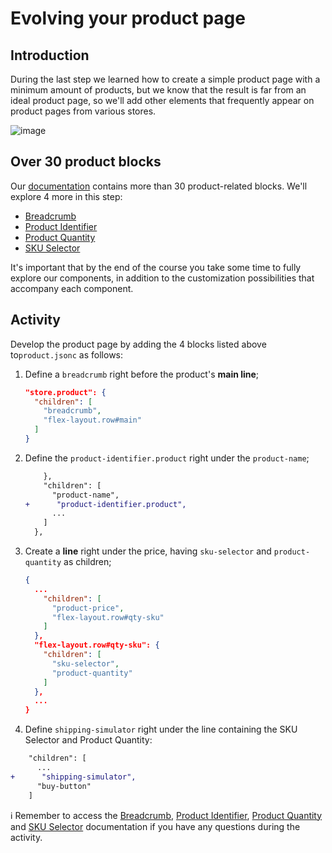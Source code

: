 # Evolving your product page

## Introduction

During the last step we learned how to create a simple product page with a minimum amount of products, but we know that the result is far from an ideal product page, so we'll add other elements that frequently appear on product pages from various stores.

![image](https://user-images.githubusercontent.com/18701182/69391258-002e4b00-0cb1-11ea-901f-f69d9c0b3062.png)

## Over 30 product blocks

Our [documentation](https://vtex.io/docs/components/product-related) contains more than 30 product-related blocks. We'll explore 4 more in this step:

- [Breadcrumb](https://developers.vtex.com/docs/vtex-breadcrumb)
- [Product Identifier](https://developers.vtex.com/docs/vtex-product-identifier)
- [Product Quantity](https://developers.vtex.com/docs/vtex-product-quantity)
- [SKU Selector](https://developers.vtex.com/docs/vtex-store-components-skuselector)

It's important that by the end of the course you take some time to fully explore our components, in addition to the customization possibilities that accompany each component. 

## Activity

Develop the product page by adding the 4 blocks listed above to`product.jsonc` as follows:

1. Define a `breadcrumb` right before the product's **main line**;

    ```json
    "store.product": {
      "children": [
        "breadcrumb",
        "flex-layout.row#main"
      ]
    }
    ```

2. Define the `product-identifier.product` right under the `product-name`;

    ```diff
        },
        "children": [
          "product-name",
    +      "product-identifier.product",
          ...
        ]
      },
    ```

3. Create a **line** right under the price, having `sku-selector` and `product-quantity` as children;

    ```json
    {
      ...
        "children": [ 
          "product-price",
          "flex-layout.row#qty-sku"
        ]
      },
      "flex-layout.row#qty-sku": {
        "children": [
          "sku-selector",
          "product-quantity"
        ]
      },
      ...
    }
    ```

4. Define `shipping-simulator` right under the line containing the SKU Selector and Product Quantity:

```diff
    "children": [
      ...
+      "shipping-simulator",
      "buy-button"
    ]
```


:information_source: Remember to access the [Breadcrumb](https://developers.vtex.com/docs/vtex-breadcrumb), [Product Identifier](https://developers.vtex.com/docs/vtex-product-identifier), [Product Quantity](https://developers.vtex.com/docs/vtex-product-quantity) and [SKU Selector](https://developers.vtex.com/docs/vtex-store-components-skuselector) documentation if you have any questions during the activity. 
